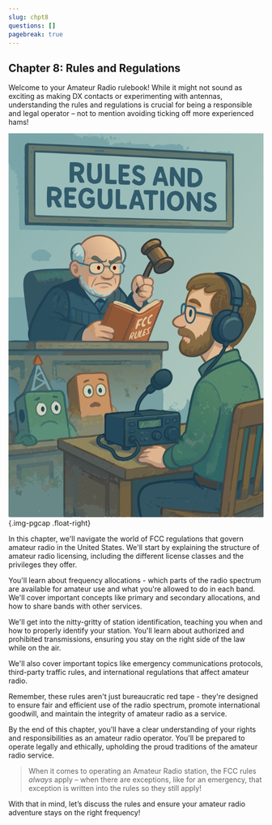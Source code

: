 ```yaml
---
slug: chpt8
questions: []
pagebreak: true
---
```


## Chapter 8: Rules and Regulations

Welcome to your Amateur Radio rulebook! While it might not sound as exciting as making DX contacts or experimenting with antennas, understanding the rules and regulations is crucial for being a responsible and legal operator – not to mention avoiding ticking off more experienced hams!

![amusing illustration showing someone in a courtroom in front of a radio with "rules and regulations" on the wall](../../../images/illus/rules-and-regs.svg)
{.img-pgcap .float-right}

In this chapter, we'll navigate the world of FCC regulations that govern amateur radio in the United States. We'll start by explaining the structure of amateur radio licensing, including the different license classes and the privileges they offer.

You'll learn about frequency allocations - which parts of the radio spectrum are available for amateur use and what you're allowed to do in each band. We'll cover important concepts like primary and secondary allocations, and how to share bands with other services.

We'll get into the nitty-gritty of station identification, teaching you when and how to properly identify your station. You'll learn about authorized and prohibited transmissions, ensuring you stay on the right side of the law while on the air.

We'll also cover important topics like emergency communications protocols, third-party traffic rules, and international regulations that affect amateur radio.

Remember, these rules aren't just bureaucratic red tape - they're designed to ensure fair and efficient use of the radio spectrum, promote international goodwill, and maintain the integrity of amateur radio as a service.

By the end of this chapter, you'll have a clear understanding of your rights and responsibilities as an amateur radio operator. You'll be prepared to operate legally and ethically, upholding the proud traditions of the amateur radio service.

> When it comes to operating an Amateur Radio station, the FCC rules *always* apply – when there are exceptions, like for an emergency, that exception is written into the rules so they still apply!

With that in mind, let’s discuss the rules and ensure your amateur radio adventure stays on the right frequency!  
